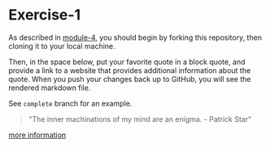 # Exercise-1

As described in [module-4](https://github.com/INFO-201/m4-git-intro), you should begin by forking this repository, then cloning it to your local machine.

Then, in the space below, put your favorite quote in a block quote, and provide a link to a website that provides additional information about the quote. When you push your changes back up to GitHub, you will see the rendered markdown file.

See `complete` branch for an example.

>"The inner machinations of my mind are an enigma. - Patrick Star"

[more information](http://www.urbandictionary.com/define.php?term=the%20inner%20machinations%20of%20my%20mind%20are%20an%20enigma)
